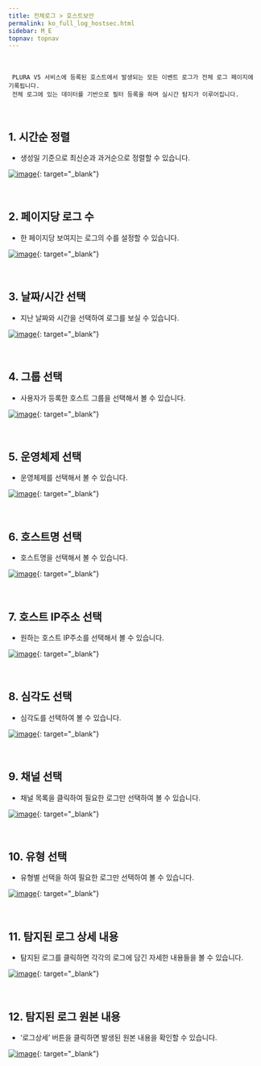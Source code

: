 ```yaml
---
title: 전체로그 > 호스트보안
permalink: ko_full_log_hostsec.html
sidebar: M_E
topnav: topnav
---
```



<br />

     PLURA V5 서비스에 등록된 호스트에서 발생되는 모든 이벤트 로그가 전체 로그 페이지에 기록됩니다.
     전체 로그에 있는 데이터를 기반으로 필터 등록을 하며 실시간 탐지가 이루어집니다.

<br />

## 1. 시간순 정렬
- 생성일 기준으로 최신순과 과거순으로 정렬할 수 있습니다.

 [![image](/docs/images\Manual\edr\fulllog\001.png)](/docs/images\Manual\edr\fulllog\001.png){: target="_blank"}

<br />

## 2. 페이지당 로그 수
- 한 페이지당 보여지는 로그의 수를 설정할 수 있습니다.

[![image](/docs/images\Manual\edr\fulllog\002.png)](/docs/images\Manual\edr\fulllog\002.png){: target="_blank"}

<br />

## 3. 날짜/시간 선택
- 지난 날짜와 시간을 선택하여 로그를 보실 수 있습니다.

[![image](/docs/images\Manual\edr\fulllog\003.png)](/docs/images\Manual\edr\fulllog\003.png){: target="_blank"} 

<br />

## 4. 그룹 선택
- 사용자가 등록한 호스트 그룹을 선택해서 볼 수 있습니다.

[![image](/docs/images\Manual\edr\fulllog\004.png)](/docs/images\Manual\edr\fulllog\004.png){: target="_blank"}

<br />

## 5. 운영체제 선택
- 운영체제를 선택해서 볼 수 있습니다.

[![image](/docs/images\Manual\edr\fulllog\005.png)](/docs/images\Manual\edr\fulllog\005.png){: target="_blank"}

<br />

## 6. 호스트명 선택
- 호스트명을 선택해서 볼 수 있습니다.

[![image](/docs/images\Manual\edr\fulllog\006.png)](/docs/images\Manual\edr\fulllog\006.png){: target="_blank"}

<br />

## 7. 호스트 IP주소 선택
- 원하는 호스트 IP주소를 선택해서 볼 수 있습니다.

[![image](/docs/images\Manual\edr\fulllog\007.png)](/docs/images\Manual\edr\fulllog\007.png){: target="_blank"}

<br />

## 8. 심각도 선택
- 심각도를 선택하여 볼 수 있습니다.

[![image](/docs/images\Manual\edr\fulllog\008.png)](/docs/images\Manual\edr\fulllog\008.png){: target="_blank"}

<br />

## 9. 채널 선택
- 채널 목록을 클릭하여 필요한 로그만 선택하여 볼 수 있습니다.

[![image](/docs/images\Manual\edr\fulllog\009.png)](/docs/images\Manual\edr\fulllog\009.png){: target="_blank"}

<br />

## 10. 유형 선택
- 유형별 선택을 하여 필요한 로그만 선택하여 볼 수 있습니다.

[![image](/docs/images\Manual\edr\fulllog\010.png)](/docs/images\Manual\edr\fulllog\010.png){: target="_blank"}

<br />


## 11. 탐지된 로그 상세 내용
- 탐지된 로그를 클릭하면 각각의 로그에 담긴 자세한 내용들을 볼 수 있습니다.

[![image](/docs/images\Manual\edr\fulllog\011.png)](/docs/images\Manual\edr\fulllog\011.png){: target="_blank"}
 
 <br />
 
## 12. 탐지된 로그 원본 내용
- ‘로그상세’ 버튼을 클릭하면 발생된 원본 내용을 확인할 수 있습니다.

[![image](/docs/images\Manual\edr\fulllog\012.png)](/docs/images\Manual\edr\fulllog\012.png){: target="_blank"}


